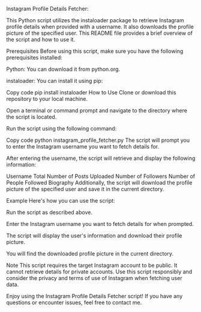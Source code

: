 Instagram Profile Details Fetcher:

This Python script utilizes the instaloader package to retrieve Instagram profile details when provided with a username. It also downloads the profile picture of the specified user. This README file provides a brief overview of the script and how to use it.

Prerequisites
Before using this script, make sure you have the following prerequisites installed:

Python: You can download it from python.org.

instaloader: You can install it using pip:

Copy code
pip install instaloader
How to Use
Clone or download this repository to your local machine.

Open a terminal or command prompt and navigate to the directory where the script is located.

Run the script using the following command:

Copy code
python instagram_profile_fetcher.py
The script will prompt you to enter the Instagram username you want to fetch details for.

After entering the username, the script will retrieve and display the following information:

Username
Total Number of Posts Uploaded
Number of Followers
Number of People Followed
Biography
Additionally, the script will download the profile picture of the specified user and save it in the current directory.

Example
Here's how you can use the script:

Run the script as described above.

Enter the Instagram username you want to fetch details for when prompted.

The script will display the user's information and download their profile picture.

You will find the downloaded profile picture in the current directory.

Note
This script requires the target Instagram account to be public. It cannot retrieve details for private accounts.
Use this script responsibly and consider the privacy and terms of use of Instagram when fetching user data.

Enjoy using the Instagram Profile Details Fetcher script! If you have any questions or encounter issues, feel free to contact me.
